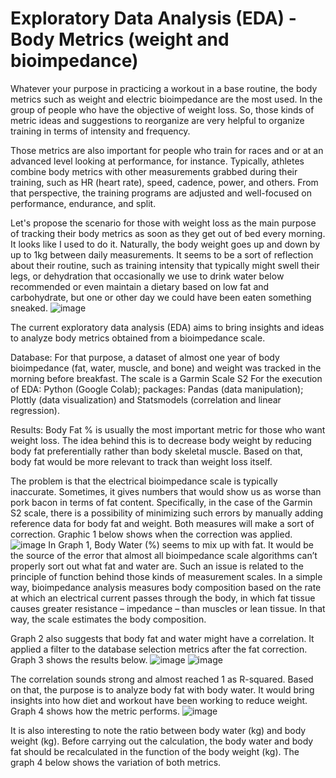 # Exploratory Data Analysis (EDA) - Body Metrics (weight and bioimpedance)
Whatever your purpose in practicing a workout in a base routine, the body metrics such as weight and electric bioimpedance are the most used. In the group of people who have the objective of weight loss. So, those kinds of metric ideas and suggestions to reorganize are very helpful to organize training in terms of intensity and frequency.

Those metrics are also important for people who train for races and or at an advanced level looking at performance, for instance. Typically, athletes combine body metrics with other measurements grabbed during their training, such as HR (heart rate), speed, cadence, power, and others. From that perspective, the training programs are adjusted and well-focused on performance, endurance, and split.

Let's propose the scenario for those with weight loss as the main purpose of tracking their body metrics as soon as they get out of bed every morning. It looks like I used to do it. Naturally, the body weight goes up and down by up to 1kg between daily measurements. It seems to be a sort of reflection about their routine, such as training intensity that typically might swell their legs, or dehydration that occasionally we use to drink water below recommended or even maintain a dietary based on low fat and carbohydrate, but one or other day we could have been eaten something sneaked.
![image](https://github.com/embordin/WorkoutAndBodyMetrics/assets/103783579/d64387ea-a046-4767-8e9a-9e501e17bfdb)

The current exploratory data analysis (EDA) aims to bring insights and ideas to analyze body metrics obtained from a bioimpedance scale. 

Database:
For that purpose, a dataset of almost one year of body bioimpedance (fat, water, muscle, and bone) and weight was tracked in the morning before breakfast. The scale is a Garmin Scale S2
For the execution of EDA: Python (Google Colab); packages: Pandas (data manipulation); Plottly (data visualization) and Statsmodels (correlation and linear regression).

Results:
Body Fat % is usually the most important metric for those who want weight loss. The idea behind this is to decrease body weight by reducing body fat preferentially rather than body skeletal muscle. Based on that, body fat would be more relevant to track than weight loss itself.

The problem is that the electrical bioimpedance scale is typically inaccurate. Sometimes, it gives numbers that would show us as worse than pork bacon in terms of fat content. Specifically, in the case of the Garmin S2 scale, there is a possibility of minimizing such errors by manually adding reference data for body fat and weight. Both measures will make a sort of correction. Graphic 1 below shows when the correction was applied.
![image](https://github.com/embordin/WorkoutAndBodyMetrics/assets/103783579/63b8a88e-8048-4ceb-83a8-80e9c187936e)
In Graph 1, Body Water (%) seems to mix up with fat. It would be the source of the error that almost all bioimpedance scale algorithms can’t properly sort out what fat and water are. Such an issue is related to the principle of function behind those kinds of measurement scales. In a simple way, bioimpedance analysis measures body composition based on the rate at which an electrical current passes through the body, in which fat tissue causes greater resistance – impedance – than muscles or lean tissue. In that way, the scale estimates the body composition.

Graph 2 also suggests that body fat and water might have a correlation. It applied a filter to the database selection metrics after the fat correction. Graph 3 shows the results below.
![image](https://github.com/embordin/WorkoutAndBodyMetrics/assets/103783579/bd7c3673-3835-4754-b078-2619c7c02078)
![image](https://github.com/embordin/WorkoutAndBodyMetrics/assets/103783579/7b557a7d-acc1-408f-8fff-8defa51dcf6f)

The correlation sounds strong and almost reached 1 as R-squared. Based on that, the purpose is to analyze body fat with body water. It would bring insights into how diet and workout have been working to reduce weight. Graph 4 shows how the metric performs.
![image](https://github.com/embordin/WorkoutAndBodyMetrics/assets/103783579/9a04b28f-7122-4e21-a577-665d617b9768)

It is also interesting to note the ratio between body water (kg) and body weight (kg). Before carrying out the calculation, the body water and body fat should be recalculated in the function of the body weight (kg). The graph 4 below shows the variation of both metrics.


